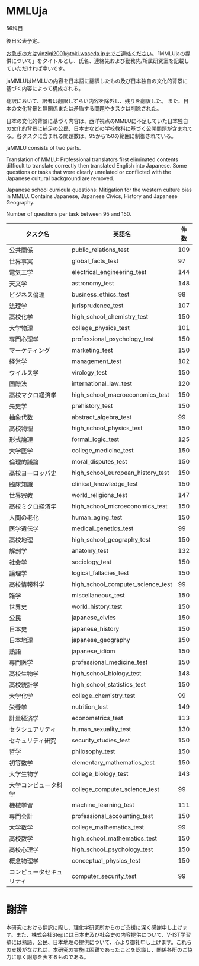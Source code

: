 # MMLUja
56科目

後日公表予定。

お急ぎの方はyinziqi2001@toki.waseda.jpまでご連絡ください。「MMLUjaの提供について」をタイトルとし、氏名、連絡先および勤務先/所属研究室を記載していただければ幸いです。

jaMMLUはMMLUの内容を日本語に翻訳したもの及び日本独自の文化的背景に基づく内容によって構成される。

翻訳において、訳者は翻訳しずらい内容を除外し、残りを翻訳した。
また、日本の文化背景と無関係または矛盾する問題やタスクは削除された。

日本の文化的背景に基づく内容は、西洋視点のMMLUに不足していた日本独自の文化的背景に補足の公民、日本史などの学校教科に基づく公開問題が含まれてる。各タスクに含まれる問題数は、95から150の範囲に制御されている。

jaMMLU consists of two parts. 

Translation of MMLU: Professional translators first eliminated contents difficult to translate correctly then translated English into Japanese. Some questions or tasks that were clearly unrelated or conflicted with the Japanese cultural background are removed. 

Japanese school curricula questions: Mitigation for the western culture bias in MMLU. Contains Japanese, Japanese Civics, History and Japanese Geography.

Number of questions per task between 95 and 150.


| タスク名 | 英語名 | 件数 |
|---|---|---|
| 公共関係 | public_relations_test | 109 |
| 世界事実 | global_facts_test | 97 |
| 電気工学 | electrical_engineering_test | 144 |
| 天文学 | astronomy_test | 148 |
| ビジネス倫理 | business_ethics_test | 98 |
| 法理学 | jurisprudence_test | 107 |
| 高校化学 | high_school_chemistry_test | 150 |
| 大学物理 | college_physics_test | 101 |
| 専門心理学 | professional_psychology_test | 150 |
| マーケティング | marketing_test | 150 |
| 経営学 | management_test | 102 |
| ウイルス学 | virology_test | 150 |
| 国際法 | international_law_test | 120 |
| 高校マクロ経済学 | high_school_macroeconomics_test | 150 |
| 先史学 | prehistory_test | 150 |
| 抽象代数 | abstract_algebra_test | 99 |
| 高校物理 | high_school_physics_test | 150 |
| 形式論理 | formal_logic_test | 125 |
| 大学医学 | college_medicine_test | 150 |
| 倫理的議論 | moral_disputes_test | 150 |
| 高校ヨーロッパ史 | high_school_european_history_test | 150 |
| 臨床知識 | clinical_knowledge_test | 150 |
| 世界宗教 | world_religions_test | 147 |
| 高校ミクロ経済学 | high_school_microeconomics_test | 150 |
| 人間の老化 | human_aging_test | 150 |
| 医学遺伝学 | medical_genetics_test | 99 |
| 高校地理 | high_school_geography_test | 150 |
| 解剖学 | anatomy_test | 132 |
| 社会学 | sociology_test | 150 |
| 論理学 | logical_fallacies_test | 150 |
| 高校情報科学 | high_school_computer_science_test | 99 |
| 雑学 | miscellaneous_test | 150 |
| 世界史 | world_history_test | 150 |
|公民|japanese_civics|150|
|日本史|japanese_history|150|
|日本地理|japanese_geography|150|
|熟語|japanese_idiom|150|
| 専門医学 | professional_medicine_test | 150 |
| 高校生物学 | high_school_biology_test | 148 |
| 高校統計学 | high_school_statistics_test | 150 |
| 大学化学 | college_chemistry_test | 99 |
| 栄養学 | nutrition_test | 149 |
| 計量経済学 | econometrics_test | 113 |
| セクシュアリティ | human_sexuality_test | 130 |
| セキュリティ研究 | security_studies_test | 150 |
| 哲学 | philosophy_test | 150 |
| 初等数学 | elementary_mathematics_test | 150 |
| 大学生物学 | college_biology_test | 143 |
| 大学コンピュータ科学 | college_computer_science_test | 99 |
| 機械学習 | machine_learning_test | 111 |
| 専門会計 | professional_accounting_test | 150 |
| 大学数学 | college_mathematics_test | 99 |
| 高校数学 | high_school_mathematics_test | 150 |
| 高校心理学 | high_school_psychology_test | 150 |
| 概念物理学 | conceptual_physics_test | 150 |
| コンピュータセキュリティ | computer_security_test | 99 |

# 謝辞

本研究における翻訳に際し、理化学研究所からのご支援に深く感謝申し上げます。また、株式会社Stepには日本史及び社会史の内容提供について、V-IST学習塾には熟語、公民、日本地理の提供について、心より御礼申し上げます。これらの支援がなければ、本研究の実施は困難であったことを認識し、関係各所のご協力に厚く謝意を表するものである。
